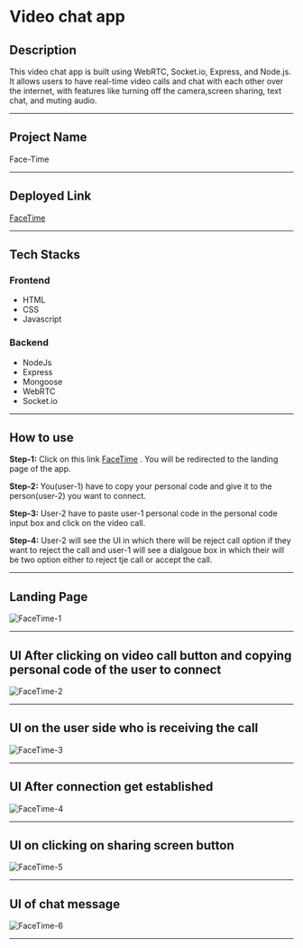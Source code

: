 # Video chat app

## Description

  This video chat app is built using WebRTC, Socket.io, Express, and Node.js. It allows users to have real-time video calls and chat with each other over the internet, with features like turning off the camera,screen sharing, text chat, and muting audio.
  
 <hr>
  
## Project Name
  Face-Time
  
  <hr>
  
## Deployed Link

  [FaceTime](face-time-video.netlify.app/)
  
<hr>

## Tech Stacks
  
  ### Frontend
   - HTML
   - CSS
   - Javascript
 ### Backend
   - NodeJs
   - Express
   - Mongoose
   - WebRTC
   - Socket.io
<hr>

## How to use

  **Step-1:** Click on this link [FaceTime](face-time-video.netlify.app/) . You will be redirected to the landing page of the app.
  <br>
  
  **Step-2:** You(user-1) have to copy your personal code and give it to the person(user-2) you want to connect.
  <br>
  
  **Step-3:** User-2 have to paste user-1 personal code in the personal code input box and click on the video call.
  <br>
  
  **Step-4:** User-2 will see the UI in which there will be reject call option if they want to reject the call and user-1 will see a dialgoue box in which their will                 be two option either to reject tje call or accept the call.
  
<hr>

## Landing Page 
![FaceTime-1](https://user-images.githubusercontent.com/112754725/230730355-e256d52b-a9c0-467c-9e24-06c32e00309e.jpg)
<hr>

## UI After clicking on video call button and copying personal code of the user to connect
![FaceTime-2](https://user-images.githubusercontent.com/112754725/230730541-c0f85251-0875-47b5-a89b-b79f7cc4203d.jpg)
<hr>

## UI on the user side who is receiving the call


![FaceTime-3](https://user-images.githubusercontent.com/112754725/230730637-fd2b36b5-eb7c-4c13-8cc7-36c0b1ca8767.jpg)

<hr>

## UI After connection get established

![FaceTime-4](https://user-images.githubusercontent.com/112754725/230730703-ad1092e3-e399-40cf-b3d3-96de5b438a02.jpg)

<hr>

## UI on clicking on sharing screen button
![FaceTime-5](https://user-images.githubusercontent.com/112754725/230730742-68b229f7-e591-46be-ba5e-f72d3bfcd96b.jpg)

<hr>

## UI of chat message
![FaceTime-6](https://user-images.githubusercontent.com/112754725/230730822-fcbc1da9-d039-45b7-b3df-44c2bb148036.jpg)

<hr>


